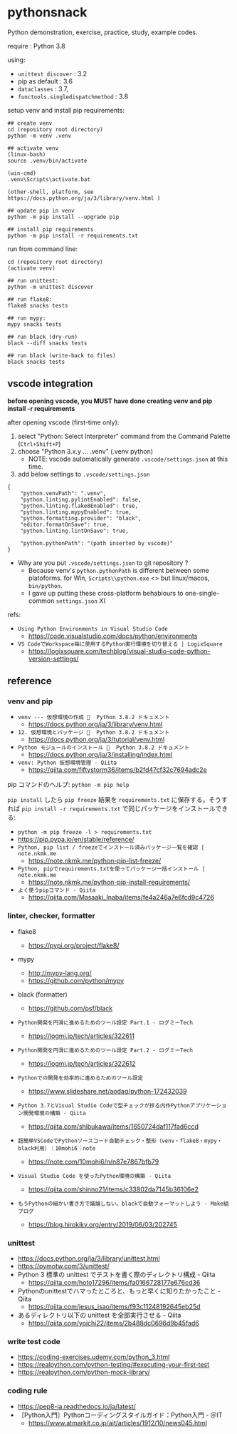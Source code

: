 # pythonsnack
Python demonstration, exercise, practice, study, example codes.

require : Python 3.8

using:

- `unittest discover` : 3.2
- pip as default : 3.6
- `dataclasses` : 3.7,
- `functools.singledispatchmethod` : 3.8

setup venv and install pip requirements:

```
## create venv
cd (repository root directory)
python -m venv .venv

## activate venv
(linux-bash)
source .venv/bin/activate

(win-cmd)
.venv\Scripts\activate.bat 

(other-shell, platform, see https://docs.python.org/ja/3/library/venv.html )

## update pip in venv
python -m pip install --upgrade pip

## install pip requirements
python -m pip install -r requirements.txt
```

run from command line:
```
cd (repository root directory)
(activate venv)

## run unittest:
python -m unittest discover

## run flake8:
flake8 snacks tests

## run mypy:
mypy snacks tests

## run black (dry-run)
black --diff snacks tests

## run black (write-back to files)
black snacks tests
```

## vscode integration

**before opening vscode, you MUST have done creating venv and pip install -r requirements**

after opening vscode (first-time only):
1. select "Python: Select Interpreter" command from the Command Palette (`Ctrl+Shift+P`)
2. choose "Python 3.x.y ... .venv" (.venv python)
   - NOTE: vscode automatically generate `.vscode/settings.json` at this time.
3. add below settings to `.vscode/settings.json`

```
{
    "python.venvPath": ".venv",
    "python.linting.pylintEnabled": false,
    "python.linting.flake8Enabled": true,
    "python.linting.mypyEnabled": true,
    "python.formatting.provider": "black",
    "editor.formatOnSave": true,
    "python.linting.lintOnSave": true,

    "python.pythonPath": "(path inserted by vscode)"
}
```

- Why are you put `.vscode/settings.json` to git repository ?
  - Because venv's `python.pythonPath` is different between some platoforms. for Win, `Scripts\\python.exe` <> but linux/macos, `bin/python`.
  - I gave up putting these cross-platform behabiours to one-single-common `settings.json` X(

refs:

- `Using Python Environments in Visual Studio Code`
  - https://code.visualstudio.com/docs/python/environments
- `VS CodeでWorkspace毎に使用するPython実行環境を切り替える | LogixSquare`
  - https://logixsquare.com/techblog/visual-studio-code-python-version-settings/

## reference

### venv and pip

- `venv --- 仮想環境の作成   Python 3.8.2 ドキュメント`
  - https://docs.python.org/ja/3/library/venv.html
- `12. 仮想環境とパッケージ   Python 3.8.2 ドキュメント`
  - https://docs.python.org/ja/3/tutorial/venv.html
- `Python モジュールのインストール   Python 3.8.2 ドキュメント`
  - https://docs.python.org/ja/3/installing/index.html
- `venv: Python 仮想環境管理 - Qiita`
  - https://qiita.com/fiftystorm36/items/b2fd47cf32c7694adc2e

pip コマンドのヘルプ: `python -m pip help`

`pip install` したら `pip freeze` 結果を `requirements.txt` に保存する。そうすれば `pip install -r requirements.txt` で同じパッケージをインストールできる:

- `python -m pip freeze -l > requirements.txt`
- https://pip.pypa.io/en/stable/reference/
- `Python, pip list / freezeでインストール済みパッケージ一覧を確認 | note.nkmk.me`
  - https://note.nkmk.me/python-pip-list-freeze/
- `Python, pipでrequirements.txtを使ってパッケージ一括インストール | note.nkmk.me`
  - https://note.nkmk.me/python-pip-install-requirements/
- `よく使うpipコマンド - Qiita`
  - https://qiita.com/Masaaki_Inaba/items/fe4a246a7e6fcd9c4726

### linter, checker, formatter

- flake8
  - https://pypi.org/project/flake8/
- mypy
  - http://mypy-lang.org/
  - https://github.com/python/mypy
- black (formatter)
  - https://github.com/psf/black

- `Python開発を円滑に進めるためのツール設定 Part.1 - ログミーTech`
  - https://logmi.jp/tech/articles/322611
- `Python開発を円滑に進めるためのツール設定 Part.2 - ログミーTech`
  - https://logmi.jp/tech/articles/322612
- `Pythonでの開発を効率的に進めるためのツール設定`
  - https://www.slideshare.net/aodag/python-172432039
- `Python 3.7とVisual Studio Codeで型チェックが捗る内作Pythonアプリケーション開発環境の構築 - Qiita`
  - https://qiita.com/shibukawa/items/1650724daf117fad6ccd
- `超簡単VSCodeでPythonソースコード自動チェック・整形（venv・flake8・mypy・black利用）｜10mohi6｜note`
  - https://note.com/10mohi6/n/n87e7867bfb79
- `Visual Studio Code を使ったPython環境の構築 - Qiita`
  - https://qiita.com/shinno21/items/c33802da7145b36106e2
- `もうPythonの細かい書き方で議論しない。blackで自動フォーマットしよう - Make組ブログ`
  - https://blog.hirokiky.org/entry/2019/06/03/202745

### unittest

- https://docs.python.org/ja/3/library/unittest.html
- https://pymotw.com/3/unittest/
- Python 3 標準の unittest でテストを書く際のディレクトリ構成 - Qiita
  - https://qiita.com/hoto17296/items/fa0166728177e676cd36
- Pythonのunittestでハマったところと、もっと早くに知りたかったこと - Qiita
  - https://qiita.com/jesus_isao/items/f93c11248192645eb25d
- あるディレクトリ以下の unittest を全部実行させる - Qiita
  - https://qiita.com/yoichi22/items/2b488dc0696d9b45fad6

### write test code

- https://coding-exercises.udemy.com/python_3.html
- https://realpython.com/python-testing/#executing-your-first-test
- https://realpython.com/python-mock-library/

### coding rule

- https://pep8-ja.readthedocs.io/ja/latest/
- ［Python入門］Pythonコーディングスタイルガイド：Python入門 - ＠IT
  - https://www.atmarkit.co.jp/ait/articles/1912/10/news045.html

